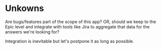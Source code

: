 # Unkowns

Are bugs/features part of the scope of this app?
OR, should we keep to the Epic level and integrate with tools like Jira
  to aggregate that data for the answers we're looking for?

Integration is inevitable but let's postpone it as long as possible.
